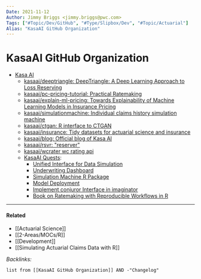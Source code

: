 ```yaml
---
Date: 2021-11-12
Author: Jimmy Briggs <jimmy.briggs@pwc.com>
Tags: ["#Topic/Dev/GitHub", "#Type/Slipbox/Dev", "#Topic/Actuarial"]
Alias: "KasaAI GitHub Organization"
---
```


# KasaAI GitHub Organization

- [Kasa AI](https://github.com/kasaai)
	- [kasaai/deeptriangle: DeepTriangle: A Deep Learning Approach to Loss Reserving](https://github.com/kasaai/deeptriangle)
	- [kasaai/pc-pricing-tutorial: Practical Ratemaking](https://github.com/kasaai/pc-pricing-tutorial)
	- [kasaai/explain-ml-pricing: Towards Explainability of Machine Learning Models in Insurance Pricing](https://github.com/kasaai/explain-ml-pricing)
	- [kasaai/simulationmachine: Individual claims history simulation machine](https://github.com/kasaai/simulationmachine)
	- [kasaai/ctgan: R interface to CTGAN](https://github.com/kasaai/ctgan)
	- [kasaai/insurance: Tidy datasets for actuarial science and insurance](https://github.com/kasaai/insurance)
	- [kasaai/blog: Official blog of Kasa AI](https://github.com/kasaai/blog)
	- [kasaai/rsvr: "reserver"](https://github.com/kasaai/rsvr)
	- [kasaai/wcrater wc rating api](https://github.com/kasaai/wcrater)
	- [KasaAI Quests](https://quests.kasa.ai/):
		- [Unified Interface for Data Simulation](https://quests.kasa.ai/conjuror/)
		- [Underwriting Dashboard](https://quests.kasa.ai/underwriting-app/)
		- [Simulation Machine R Package](https://quests.kasa.ai/simulation-machine/)  
		- [Model Deployment](https://quests.kasa.ai/model-deployment/)  
		- [Implement conjuror Interface in imaginator](https://quests.kasa.ai/imaginator/)  
		- [Book on Ratemaking with Reproducible Workflows in R](https://quests.kasa.ai/ratemaking-book/)  

***

#### Related

- [[Actuarial Science]]
- [[2-Areas/MOCs/R]]
- [[Development]]
- [[Simulating Actuarial Claims Data with R]]

*Backlinks:*

```dataview
list from [[KasaAI GitHub Organization]] AND -"Changelog"
```